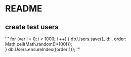 # README

## create test users

'''
for (var i = 0; i < 1000; i ++) { 
    db.Users.save({_id:i, order:  Math.ceil(Math.random()*100)});  
}
db.Users.ensureIndex({order:1});
'''

